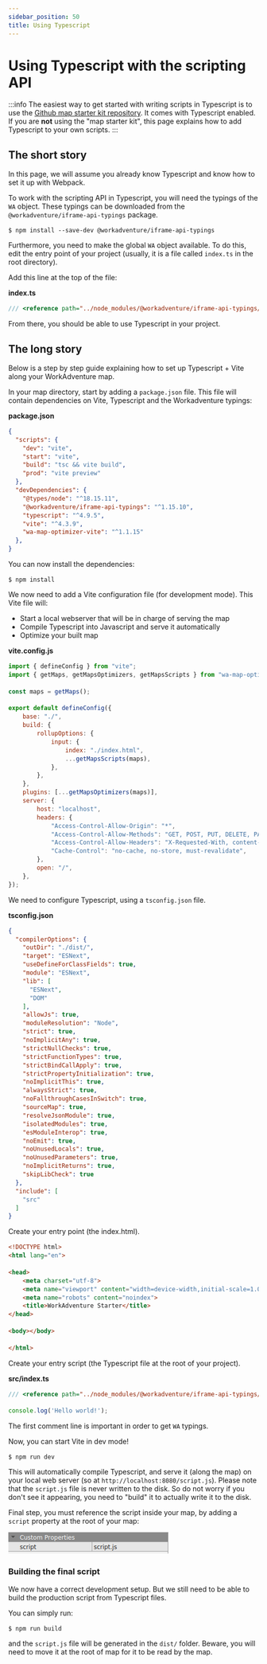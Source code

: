 ```yaml
---
sidebar_position: 50
title: Using Typescript
---
```


# Using Typescript with the scripting API

:::info
The easiest way to get started with writing scripts in Typescript is to use the
[Github map starter kit repository](https://github.com/workadventure/map-starter-kit). It comes with
Typescript enabled. If you are **not** using the "map starter kit", this page explains how to add Typescript to your
own scripts.
:::

## The short story

In this page, we will assume you already know Typescript and know how to set it up with Webpack.

To work with the scripting API in Typescript, you will need the typings of the `WA` object. These typings can be downloaded from the `@workadventure/iframe-api-typings` package.

```console
$ npm install --save-dev @workadventure/iframe-api-typings
```

Furthermore, you need to make the global `WA` object available. To do this, edit the entry point of your project (usually, it is a file called `index.ts` in the root directory).

Add this line at the top of the file:

**index.ts**
```typescript
/// <reference path="../node_modules/@workadventure/iframe-api-typings/iframe_api.d.ts" />
```

From there, you should be able to use Typescript in your project.

## The long story

Below is a step by step guide explaining how to set up Typescript + Vite along your WorkAdventure map.

In your map directory, start by adding a `package.json` file. This file will contain dependencies on Vite, Typescript and the Workadventure typings:

**package.json**
```json
{
  "scripts": {
    "dev": "vite",
    "start": "vite",
    "build": "tsc && vite build",
    "prod": "vite preview"
  },
  "devDependencies": {
    "@types/node": "^18.15.11",
    "@workadventure/iframe-api-typings": "^1.15.10",
    "typescript": "^4.9.5",
    "vite": "^4.3.9",
    "wa-map-optimizer-vite": "^1.1.15"
  },
}
```

You can now install the dependencies:

```console
$ npm install
```

We now need to add a Vite configuration file (for development mode). This Vite file will:

*   Start a local webserver that will be in charge of serving the map
*   Compile Typescript into Javascript and serve it automatically
*   Optimize your built map

**vite.config.js**
```js
import { defineConfig } from "vite";
import { getMaps, getMapsOptimizers, getMapsScripts } from "wa-map-optimizer-vite";

const maps = getMaps();

export default defineConfig({
    base: "./",
    build: {
        rollupOptions: {
            input: {
                index: "./index.html",
                ...getMapsScripts(maps),
            },
        },
    },
    plugins: [...getMapsOptimizers(maps)],
    server: {
        host: "localhost",
        headers: {
            "Access-Control-Allow-Origin": "*",
            "Access-Control-Allow-Methods": "GET, POST, PUT, DELETE, PATCH, OPTIONS",
            "Access-Control-Allow-Headers": "X-Requested-With, content-type, Authorization",
            "Cache-Control": "no-cache, no-store, must-revalidate",
        },
        open: "/",
    },
});
```

We need to configure Typescript, using a `tsconfig.json` file.

**tsconfig.json**
```json
{
  "compilerOptions": {
    "outDir": "./dist/",
    "target": "ESNext",
    "useDefineForClassFields": true,
    "module": "ESNext",
    "lib": [
      "ESNext",
      "DOM"
    ],
    "allowJs": true,
    "moduleResolution": "Node",
    "strict": true,
    "noImplicitAny": true,
    "strictNullChecks": true,
    "strictFunctionTypes": true,
    "strictBindCallApply": true,
    "strictPropertyInitialization": true,
    "noImplicitThis": true,
    "alwaysStrict": true,
    "noFallthroughCasesInSwitch": true,
    "sourceMap": true,
    "resolveJsonModule": true,
    "isolatedModules": true,
    "esModuleInterop": true,
    "noEmit": true,
    "noUnusedLocals": true,
    "noUnusedParameters": true,
    "noImplicitReturns": true,
    "skipLibCheck": true
  },
  "include": [
    "src"
  ]
}
```

Create your entry point (the index.html).
```html
<!DOCTYPE html>
<html lang="en">

<head>
    <meta charset="utf-8">
    <meta name="viewport" content="width=device-width,initial-scale=1.0">
    <meta name="robots" content="noindex">
    <title>WorkAdventure Starter</title>
</head>

<body></body>

</html>
```


Create your entry script (the Typescript file at the root of your project).

**src/index.ts**
```typescript
/// <reference path="../node_modules/@workadventure/iframe-api-typings/iframe_api.d.ts" />

console.log('Hello world!');
```

The first comment line is important in order to get `WA` typings.

Now, you can start Vite in dev mode!

```console
$ npm run dev
```

This will automatically compile Typescript, and serve it (along the map) on your local web server (so at `http://localhost:8080/script.js`). Please note that the `script.js` file is never written to the disk. So do not worry if you don't see it appearing, you need to "build" it to actually write it to the disk.

Final step, you must reference the script inside your map, by adding a `script` property at the root of your map:

![The script property](images/script_property.png)

### Building the final script

We now have a correct development setup. But we still need to be able to build the production script from Typescript files.

You can simply run:

```console
$ npm run build
```

and the `script.js` file will be generated in the `dist/` folder. Beware, you will need to move it at the root of map for it to be read by the map.
